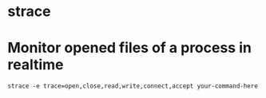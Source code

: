 # strace

# Monitor opened files of a process in realtime

	strace -e trace=open,close,read,write,connect,accept your-command-here                                 
